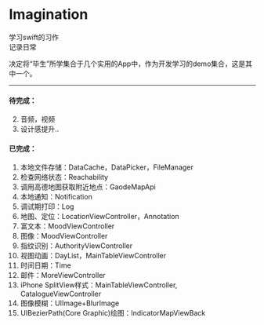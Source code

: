 # Imagination
学习swift的习作  
记录日常

决定将“毕生”所学集合于几个实用的App中，作为开发学习的demo集合，这是其中一个。
***
#### 待完成：    
2. 音频，视频
3. 设计感提升..


#### 已完成：  
1. 本地文件存储：DataCache，DataPicker，FileManager  
2. 检查网络状态：Reachability  
3. 调用高德地图获取附近地点：GaodeMapApi  
4. 本地通知：Notification  
5. 调试期打印：Log  
6. 地图、定位：LocationViewController，Annotation  
7. 富文本：MoodViewController  
8. 图像：MoodViewController  
9. 指纹识别：AuthorityViewController  
10. 视图动画：DayList，MainTableViewController  
11. 时间日期：Time  
12. 邮件：MoreViewController
13. iPhone SplitView样式：MainTableViewController, CatalogueViewController
14. 图像模糊：UIImage+BlurImage
15. UIBezierPath(Core Graphic)绘图：IndicatorMapViewBack